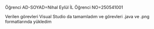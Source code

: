 Öğrenci AD-SOYAD=Nihal Eylül İL
Öğrenci NO=250541001

Verilen görevleri Visual Studio da tamamladım ve görevleri .java ve .png formatlarında yükledim

